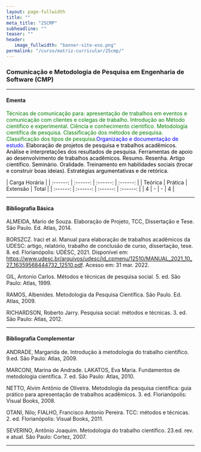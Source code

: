 ```yaml
---
layout: page-fullwidth
title: ""
meta_title: "25CMP"
subheadline: ""
teaser: ""
header:
   image_fullwidth: "banner-site-eso.png"
permalink: "/curso/matriz-curricular/25cmp/"
---
```


### **Comunicação e Metodologia de Pesquisa em Engenharia de Software (CMP)**

<hr>

#### **Ementa**

<class style="color: green">Técnicas de comunicação para: apresentação de trabalhos em eventos e comunicação com clientes e colegas de trabalho. Introdução ao Método científico e experimental. Ciência e conhecimento científico. Metodologia científica de pesquisa. Classificação dos métodos de pesquisa. Classificação dos tipos de pesquisa.</class><class style="color: blue">Organização e documentação de estudo.</class> <class style="color: black">Elaboração de projetos de pesquisa e trabalhos acadêmicos. Análise e interpretações dos resultados de pesquisa. Ferramentas de apoio ao desenvolvimento de trabalhos acadêmicos. Resumo. Resenha. Artigo científico. Seminário. Oralidade. Treinamento em habilidades sociais (trocar e construir boas ideias). Estratégias argumentativas e de retórica.</class>

| Carga Horária | 
| :------: | :------: | :------: | :------: |
| Teórica | Prática | Extensão | Total |
| :------: | :------: | :------: | :------: |
| 4 | - | - | 4 |

<hr>

#### **Bibliografia Básica**

ALMEIDA, Mario de Souza. Elaboração de Projeto, TCC, Dissertação e Tese. São Paulo. Ed. Atlas, 2014.

BORSZCZ. Iraci et al. Manual para elaboração de trabalhos acadêmicos da UDESC:  artigo, relatório, trabalho de conclusão de curso, dissertação, tese. 8. ed. Florianópolis: UDESC, 2021. Disponível em: https://www.udesc.br/arquivos/udesc/id_cpmenu/12510/MANUAL_2021_10_27_16359568444732_12510.pdf. Acesso em: 31 mar. 2022. 

GIL, Antonio Carlos. Métodos e técnicas de pesquisa social. 5. ed. São Paulo: Atlas, 1999.  

RAMOS, Albenides. Metodologia da Pesquisa Científica. São Paulo. Ed. Atlas, 2009.

RICHARDSON, Roberto Jarry. Pesquisa social: métodos e técnicas. 3. ed. São Paulo: Atlas, 2012.  

<hr>

#### **Bibliografia Complementar**

ANDRADE, Margarida de. Introdução à metodologia do trabalho científico. 9.ed. São Paulo: Atlas, 2009. 

MARCONI, Marina de Andrade. LAKATOS, Eva Maria. Fundamentos de metodologia científica. 7. ed. São Paulo: Atlas, 2010.  

NETTO, Alvim Antônio de Oliveira. Metodologia da pesquisa científica: guia prático para apresentação de trabalhos acadêmicos. 3. ed. Florianópolis: Visual Books, 2008. 

OTANI, Nilo; FIALHO, Francisco Antonio Pereira. TCC: métodos e técnicas. 2. ed. Florianópolis: Visual Books, 2011.  

SEVERINO, Antônio Joaquim. Metodologia do trabalho científico. 23.ed. rev. e atual. São Paulo: Cortez, 2007. 

<hr>